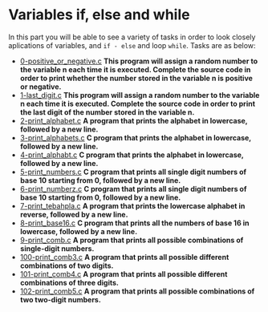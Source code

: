 # Variables if, else and while

In this part you will be able to see a variety of tasks in order to look closely aplications of variables, and ``if - else`` and loop ``while``. Tasks are as below:

- [0-positive_or_negative.c](https://github.com/eno007/holbertonschool-low_level_programming/blob/main/variables_if_else_while/0-positive_or_negative.c)
**This program will assign a random number to the variable n each time it is executed. Complete the source code in order to print whether the number stored in the variable n is positive or negative.**
- [1-last_digit.c](https://github.com/eno007/holbertonschool-low_level_programming/blob/main/variables_if_else_while/1-last_digit.c)
**This program will assign a random number to the variable n each time it is executed. Complete the source code in order to print the last digit of the number stored in the variable n.**
- [2-print_alphabet.c](https://github.com/eno007/holbertonschool-low_level_programming/blob/main/variables_if_else_while/2-print_alphabet.c)
**A program that prints the alphabet in lowercase, followed by a new line.**
- [3-print_alphabets.c](https://github.com/eno007/holbertonschool-low_level_programming/blob/main/variables_if_else_while/3-print_alphabets.c)
**C program that prints the alphabet in lowercase, followed by a new line.**
- [4-print_alphabt.c](https://github.com/eno007/holbertonschool-low_level_programming/blob/main/variables_if_else_while/4-print_alphabt.c)
**C program that prints the alphabet in lowercase, followed by a new line.**
- [5-print_numbers.c](https://github.com/eno007/holbertonschool-low_level_programming/blob/main/variables_if_else_while/5-print_numbers.c)
**C program that prints all single digit numbers of base 10 starting from 0, followed by a new line.**
- [6-print_numberz.c](https://github.com/eno007/holbertonschool-low_level_programming/blob/main/variables_if_else_while/6-print_numberz.c)
**C program that prints all single digit numbers of base 10 starting from 0, followed by a new line.**
- [7-print_tebahpla.c](https://github.com/eno007/holbertonschool-low_level_programming/blob/main/variables_if_else_while/7-print_tebahpla.c)
**A program that prints the lowercase alphabet in reverse, followed by a new line.**
- [8-print_base16.c](https://github.com/eno007/holbertonschool-low_level_programming/blob/main/variables_if_else_while/8-print_base16.c)
**C program that prints all the numbers of base 16 in lowercase, followed by a new line.**
- [9-print_comb.c](https://github.com/eno007/holbertonschool-low_level_programming/blob/main/variables_if_else_while/9-print_comb.c)
**A program that prints all possible combinations of single-digit numbers.**
- [100-print_comb3.c](https://github.com/eno007/holbertonschool-low_level_programming/blob/main/variables_if_else_while/100-print_comb3.c)
**A program that prints all possible different combinations of two digits.**
- [101-print_comb4.c](https://github.com/eno007/holbertonschool-low_level_programming/blob/main/variables_if_else_while/101-print_comb4.c)
**A program that prints all possible different combinations of three digits.**
- [102-print_comb5.c](https://github.com/eno007/holbertonschool-low_level_programming/blob/main/variables_if_else_while/102-print_comb5.c)
**A program that prints all possible combinations of two two-digit numbers.**
